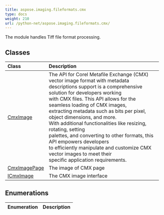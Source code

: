 ```yaml
---
title: aspose.imaging.fileformats.cmx
type: docs
weight: 210
url: /python-net/aspose.imaging.fileformats.cmx/
---
```



The module handles Tiff file format processing.

## **Classes**
| **Class** | **Description** |
| :- | :- |
| [CmxImage](/imaging/python-net/aspose.imaging.fileformats.cmx/cmximage/) | The API for Corel Metafile Exchange (CMX) vector image format with metadata<br/>            descriptions support is a comprehensive solution for developers working<br/>            with CMX files. This API allows for the seamless loading of CMX images,<br/>            extracting metadata such as bits per pixel, object dimensions, and more.<br/>            With additional functionalities like resizing, rotating, setting<br/>            palettes, and converting to other formats, this API empowers developers<br/>            to efficiently manipulate and customize CMX vector images to meet their<br/>            specific application requirements. |
| [CmxImagePage](/imaging/python-net/aspose.imaging.fileformats.cmx/cmximagepage/) | The image of CMX page |
| [ICmxImage](/imaging/python-net/aspose.imaging.fileformats.cmx/icmximage/) | The CMX image interface |
## **Enumerations**
| **Enumeration** | **Description** |
| :- | :- |
